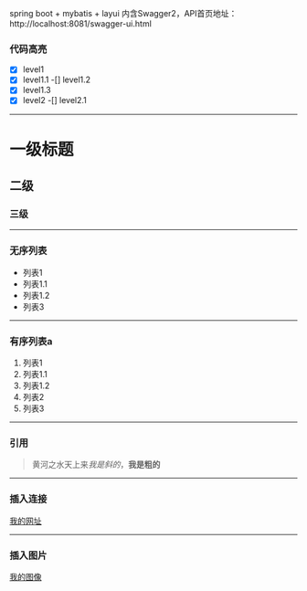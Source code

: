 spring boot + mybatis + layui
内含Swagger2，API首页地址：http://localhost:8081/swagger-ui.html

### 代码高亮
-[x] level1
 -[x] level1.1
 -[] level1.2
 -[x] level1.3
-[x] level2
 -[] level2.1
 ***
# 一级标题
## 二级
### 三级
***
### 无序列表
- 列表1
 - 列表1.1
 - 列表1.2
- 列表3
***
### 有序列表a
1. 列表1
 1. 列表1.1
 2. 列表1.2
2. 列表2
3. 列表3
***
### 引用
> 黄河之水天上来*我是斜的*，**我是粗的**
***
### 插入连接
[我的网址](http://www.baidu.com)
***
### 插入图片
[我的图像](https://timgsa.baidu.com/timg?image&quality=80&size=b9999_10000&sec=1553683143943&di=3b3e4b90967f684ada5698c049391cfd&imgtype=0&src=http%3A%2F%2Fpic1.win4000.com%2Fwallpaper%2F7%2F57ac3605353a8.jpg)
